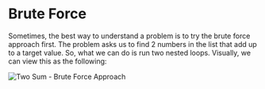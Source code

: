 # Brute Force
Sometimes, the best way to understand a problem is to try the brute force approach first. The problem asks us to find 2 numbers in the list that add up to a target value.  So, what we can do is run two nested loops. Visually, we can view this as the following:

![Two Sum - Brute Force Approach](https://drive.google.com/uc?export=view&id=14zgJ89UjjuyaBpaI9wJ6jTxiQW1SGnCt)

